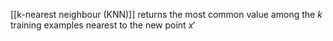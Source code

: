 [[k-nearest neighbour (KNN)]] returns the most common value among the $k$ training examples nearest to the new point $x'$